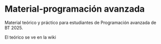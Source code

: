 # Material-programación avanzada
Material teórico y práctico para estudiantes de Programación avanzada de BT 2025.

El teórico se ve en la wiki
